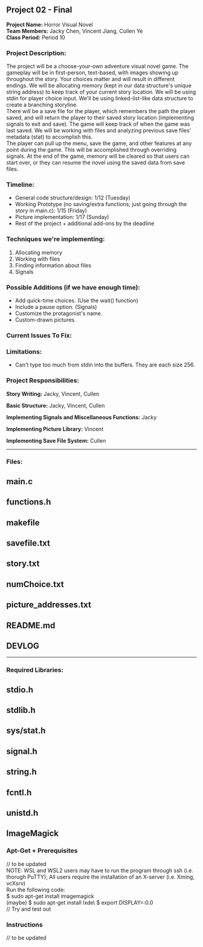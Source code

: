## Project 02 - Final
**Project Name:** Horror Visual Novel\
**Team Members:** Jacky Chen, Vincent Jiang, Cullen Ye\
**Class Period:** Period 10

### Project Description:
The project will be a choose-your-own adventure visual novel game. The gameplay will be in first-person, text-based, with images showing up throughout the story. Your choices matter and will result in different endings. We will be allocating memory (kept in our data structure's unique string address) to keep track of your current story location. We will be using stdin for player choice input. We'll be using linked-list-like data structure to create a branching storyline.\
There will be a save file for the player, which remembers the path the player saved, and will return the player to their saved story location (implementing signals to exit and save). The game will keep track of when the game was last saved. We will be working with files and analyzing previous save files' metadata (stat) to accomplish this.\
The player can pull up the menu, save the game, and other features at any point during the game. This will be accomplished through overriding signals. At the end of the game, memory will be cleared so that users can start over, or they can resume the novel using the saved data from save files.

### Timeline:
- General code structure/design: 1/12 (Tuesday)
- Working Prototype (no saving/extra functions; just going through the story in main.c): 1/15 (Friday)
- Picture implementation: 1/17 (Sunday)
- Rest of the project + additional add-ons by the deadline

### Techniques we're implementing:
1) Allocating memory
2) Working with files
3) Finding information about files
4) Signals

### Possible Additions (if we have enough time):
- Add quick-time choices. (Use the wait() function)
- Include a pause option. (Signals)
- Customize the protagonist's name.
- Custom-drawn pictures.

### Current Issues To Fix:

### Limitations:
- Can't type too much from stdin into the buffers. They are each size 256.

### Project Responsibilities:
**Story Writing:** Jacky, Vincent, Cullen

**Basic Structure:** Jacky, Vincent, Cullen

**Implementing Signals and Miscellaneous Functions:** Jacky

**Implementing Picture Library:** Vincent

**Implementing Save File System:** Cullen

---

### Files:
## main.c
## functions.h
## makefile
## savefile.txt
## story.txt
## numChoice.txt
## picture_addresses.txt
## README.md
## DEVLOG
---

### Required Libraries:
## stdio.h
## stdlib.h 
## sys/stat.h
## signal.h
## string.h
## fcntl.h
## unistd.h
## ImageMagick

### Apt-Get + Prerequisites
// to be updated\
NOTE: WSL and WSL2 users may have to run the program through ssh (i.e. thorugh PuTTY); All users require the installation of an X-server (i.e. Xming, vcXsrv)\
Run the following code:\
$ sudo apt-get install imagemagick\
(maybe) $ sudo apt-get install lxde\ 
$ export DISPLAY=:0.0\
// Try and test out 

### Instructions 
// to be updated
